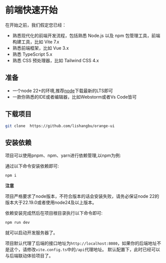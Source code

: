 # 前端快速开始

在开始之前，我们假定您已经：

- 熟悉现代化的前端开发流程，包括熟悉 Node.js 以及 npm 包管理工具，前端构建工具，比如 Vite 7.x
- 熟悉前端框架，比如 Vue 3.x
- 熟悉 TypeScript 5.x
- 熟悉 CSS 预处理器，比如 Tailwind CSS 4.x

## 准备

- 一个node 22+的环境,推荐[node](https://nodejs.org/zh-cn)下载最新的LTS即可
- 一款你熟悉的IDE或者编辑器，比如Webstorm或者Vs Code皆可

## 下载项目

```bash
git clone  https://github.com/lishangbu/orange-ui
```

## 安装依赖

项目可以使用pnpm、npm、yarn进行依赖管理,以npm为例:

通过以下命令安装依赖即可:

```bash
npm i
```

**注意**

项目严格要求了node版本，不符合版本的话会安装失败，请务必保证node 22的版本大于22.19.0或者使用node24及以上版本。

依赖安装完成然后在项目根目录执行以下命令即可:

```bash
npm run dev
```

就可以启动开发服务器了。

项目默认代理了后端的接口地址为`http://localhost:8080`，如果你的后端地址不是这个，请修改`vite.config.ts`中的`/api`代理地址。
默认配置下，此时已经可以与后端联动体验项目了。
